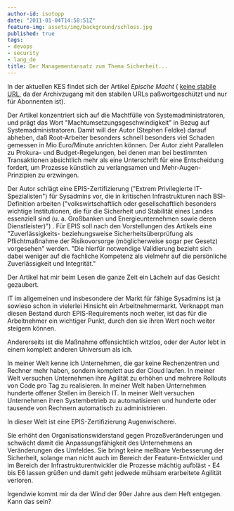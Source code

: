 ```yaml
---
author-id: isotopp
date: "2011-01-04T14:58:51Z"
feature-img: assets/img/background/schloss.jpg
published: true
tags:
- devops
- security
- lang_de
title: Der Managementansatz zum Thema Sicherheit...
---
```

In der aktuellen KES findet sich der Artikel _Epische Macht_ (
[keine stabile URL](http://www.kes.info/aktuell/akheft/artikel1.htm), da der
Archivzugang mit den stabilen URLs paßwortgeschützt und nur für Abonnenten
ist).

Der Artikel konzentriert sich auf die Machtfülle von Systemadministratoren,
und prägt das Wort "Machtumsetzungsgeschwindigkeit" in Bezug auf
Systemadministratoren. Damit will der Autor (Stephen Feldke) darauf abheben,
daß Root-Arbeiter besonders schnell besonders viel Schaden gemessen in Mio
Euro/Minute anrichten können. Der Autor zieht Parallelen zu Prokura- und
Budget-Regelungen, bei denen man bei bestimmten Transaktionen absichtlich
mehr als eine Unterschrift für eine Entscheidung fordert, um Prozesse
künstlich zu verlangsamen und Mehr-Augen-Prinzipien zu erzwingen.

Der Autor schlägt eine EPIS-Zertifizierung ("Extrem Privilegierte
IT-Spezialisten") für Sysadmins vor, die in kritischen Infrastrukturen nach
BSI-Definition arbeiten ("volkswirtschaftlich oder gesellschaftlich
besonders wichtige Institutionen, die für die Sicherheit und Stabilität
eines Landes essenziell sind (u. a. Großbanken und Energieunternehmen sowie
deren Dienstleister)") . Für EPIS soll nach den Vorstellungen des Artikels
eine "Zuverlässigkeits- beziehungsweise Sicherheitsüberprüfung als
Pflichtmaßnahme der Risikovorsorge (möglicherweise sogar per Gesetz)
vorgesehen" werden. "Die hierfür notwendige Validierung bezieht sich dabei
weniger auf die fachliche Kompetenz als vielmehr auf die persönliche
Zuverlässigkeit und Integrität."

Der Artikel hat mir beim Lesen die ganze Zeit ein Lächeln auf das Gesicht
gezaubert.

IT im allgemeinen und insbesondere der Markt für fähige Sysadmins ist ja
sowieso schon in vielerlei Hinsicht ein Arbeitnehmermarkt. Verknappt man
diesen Bestand durch EPIS-Requirements noch weiter, ist das für die
Arbeitnehmer ein wichtiger Punkt, durch den sie ihren Wert noch weiter
steigern können.

Andererseits ist die Maßnahme offensichtlich witzlos, oder der Autor lebt in
einem komplett anderen Universum als ich.

In meiner Welt kenne ich Unternehmen, die gar keine Rechenzentren und
Rechner mehr haben, sondern komplett aus der Cloud laufen. In meiner Welt
versuchen Unternehmen ihre Agilität zu erhöhen und mehrere Rollouts von Code
pro Tag zu realisieren. In meiner Welt haben Unternehmen hunderte offener
Stellen im Bereich IT. In meiner Welt versuchen Unternehmen ihren
Systembetrieb zu automatisieren und hunderte oder tausende von Rechnern
automatisch zu administrieren.

In dieser Welt ist eine EPIS-Zertifizierung Augenwischerei.

Sie erhöht den Organisationswiderstand gegen Prozeßveränderungen und
schwächt damit die Anpassungsfähigkeit des Unternehmens an Veränderungen des
Umfeldes. Sie bringt keine meßbare Verbesserung der Sicherheit, solange man
nicht auch im Bereich der Feature-Entwickler und im Bereich der
Infrastrukturentwickler die Prozesse mächtig aufbläst - E4 bis E6 lassen
grüßen und damit geht jedwede mühsam erarbeitete Agilität verloren.

Irgendwie kommt mir da der Wind der 90er Jahre aus dem Heft entgegen. Kann
das sein?
